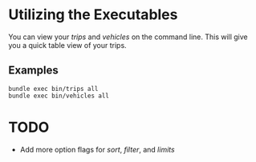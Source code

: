 # Utilizing the Executables

You can view your _trips_ and _vehicles_ on the command line. This will give you a
quick table view of your trips.

## Examples

```
bundle exec bin/trips all
bundle exec bin/vehicles all
```

# TODO

* Add more option flags for _sort_, _filter_, and _limits_
